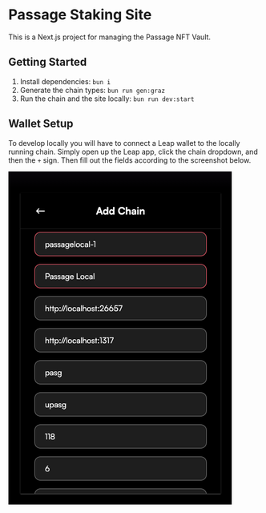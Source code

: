 # Passage Staking Site

This is a Next.js project for managing the Passage NFT Vault.

## Getting Started

1. Install dependencies: `bun i`
2. Generate the chain types: `bun run gen:graz`
3. Run the chain and the site locally: `bun run dev:start`

## Wallet Setup

To develop locally you will have to connect a Leap wallet to the locally running chain. Simply open up the Leap app, click the chain dropdown, and then the `+` sign. Then fill out the fields according to the screenshot below.

![Leap](./public/leap-setup.png)
